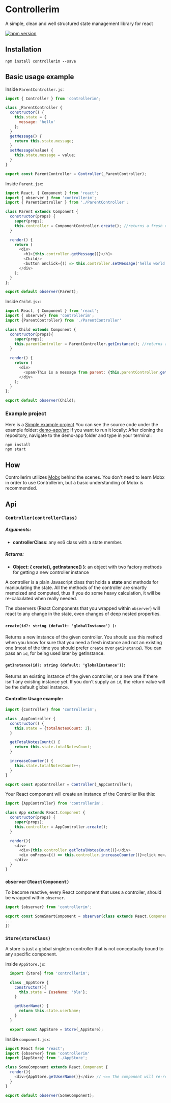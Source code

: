 # Controllerim

A simple, clean and well structured state management library for react

[![npm version](https://img.shields.io/npm/v/controllerim.svg)](https://www.npmjs.com/package/controllerim)

## Installation

`npm install controllerim --save`


## Basic usage example



Inside `ParentController.js`:

```javascript
import { Controller } from 'controllerim';

class _ParentController {
  constructor() {
    this.state = {
      message: 'hello' 
    };
  }
  getMessage() {
    return this.state.message;
  }
  setMessage(value) {
    this.state.message = value;
  }
}

export const ParentController = Controller(_ParentController);
```

Inside `Parent.jsx`:

```javascript
import React, { Component } from 'react';
import { observer } from 'controllerim';
import { ParentController } from './ParentController';

class Parent extends Component {
  constructor(props) {
    super(props);
    this.controller = ComponentController.create(); //returns a fresh controller instance
  }

  render() {
    return (
      <div>
        <h1>{this.controller.getMessage()}</h1>
        <Child/>
        <button onClick={() => this.controller.setMessage('hello world!')}>Click me to change message</button>
      </div>
    );
  }
};

export default observer(Parent);
```

Inside `Child.jsx`:

```javascript
import React, { Component } from 'react';
import { observer} from 'controllerim';
import {ParentController} from './ParentController'

class Child extends Component {
  constructor(props){
    super(props);
    this.parentController = ParentController.getInstance(); //returns an existing instance of the parentController. You could supply an id if you you have more than one instances of the parent controller.
  }
 
  render() {
    return (
      <div>
        <span>This is a message from parent: {this.parentController.getMessage()}</span>
      </div>
    );
  }
};

export default observer(Child);
```
### Example project

Here is a [Simple example project](https://niryo.github.io/controllerim/)
You can see the source code under the example folder: [demo-app/src](demo-app/src)
If you want to run it locally:
After cloning the repository, navigate to the demo-app folder and type in your terminal:

```
npm install
npm start
```

## How

Controllerim utilizes [Mobx](https://github.com/mobxjs/mobx) behind the scenes. You don't need to learn Mobx in order to use Controllerim, but a basic understanding of Mobx is recommended.

## Api

### `Controller(controllerClass)`
##### Arguments:
* **controllerClass**: any es6 class with a state member.
##### Returns:
* **Object: { create(), getInstance() }**: an object with two factory methods for getting a new controller instance 

A controller is a plain Javascript class that holds a  **state** and methods for manipulating the state.
All the methods of the controller are smartly memoized and computed, thus if you do some heavy calculation, it will be re-calculated when really needed.

The observers (React Components that you wrapped within `observer`) will react to any change in the state, even changes of deep nested properties.

#### `create(id?: string (default: 'globalInstance') )`:

Returns a new instance of the given controller. You should use this method when you know for sure that you need a fresh instance and not an existing one (most of the time you should prefer `create` over `getInstance`). You can pass an `id`, for being used later by getInstance.

#### `getInstance(id?: string (default: 'globalInstance'))`:
Returns an existing instance of the given controller, or a new one if there isn't any existing instance yet. If you don't supply an `id`, the return value will be the default global instance.


#### Controller Usage example:

```javascript
import {Controller} from 'controllerim';

class _AppController {
  constructor() {
    this.state = {totalNotesCount: 2};                                 
  }

  getTotalNotesCount() {
    return this.state.totalNotesCount;
  }

  increaseCounter() {
    this.state.totalNotesCount++;
  }
}

export const AppController = Controller(_AppController);
```

Your React component will create an instance of the Controller like this: 

```javascript
import {AppController} from 'controllerim';

class App extends React.Component {
  constructor(props) {
    super(props);
    this.controller = AppController.create();
  }

  render(){
    <div>
      <div>{this.controller.getTotalNotesCount()}</div>
      <div onPress={() => this.controller.increaseCounter()}>click me</div>
    </div>
  }
}
```



### `observer(ReactComponent)`

To become reactive, every React component that uses a controller, should be wrapped within `observer`. 

```javascript
import {observer} from 'controllerim';

export const SomeSmartComponent = observer(class extends React.Component {
...
})
```

### `Store(storeClass)`
A store is just a global singleton controller that is not conceptually bound to any specific component. 

inside `AppStore.js`:
```javascript
  import {Store} from 'controllerim';

  class _AppStore {
    constructor(){
      this.state = {useName: 'bla'};
    }

    getUserName() {
      return this.state.userName;
    }
  }

  export const AppStore = Store(_AppStore);
```

Inside `component.jsx`:

```javascript
import React from 'react';
import {observer} from 'controllerim'
import {AppStore} from './AppStore';

class SomeComponent extends React.Component {
  render(){
    <div>{AppStore.getUserName()}</div> // <== The component will re-render on any change in getUserName
  }
}

export default observer(SomeComponent);
```

